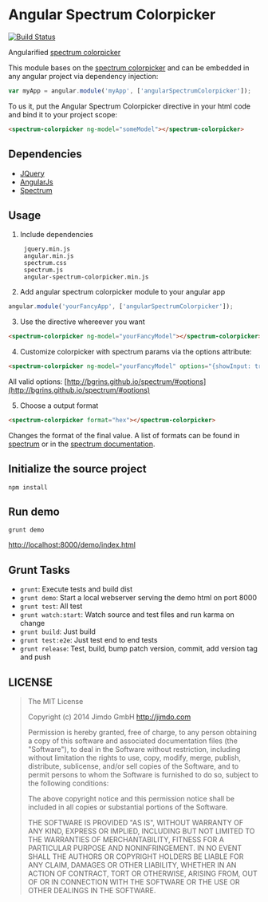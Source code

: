 Angular Spectrum Colorpicker
============================

[![Build Status](https://travis-ci.org/Jimdo/angular-spectrum-colorpicker.png)](https://travis-ci.org/Jimdo/angular-spectrum-colorpicker)

Angularified [spectrum colorpicker](http://bgrins.github.io/spectrum/)

This module bases on the [spectrum colorpicker](http://bgrins.github.io/spectrum/)
and can be embedded in any angular project via dependency injection:

```javascript
var myApp = angular.module('myApp', ['angularSpectrumColorpicker']);
```

To us it, put the Angular Spectrum Colorpicker directive in your html code and bind it to your project scope:

```html
<spectrum-colorpicker ng-model="someModel"></spectrum-colorpicker>
```


Dependencies
------------

 * [JQuery](http://jquery.com/)
 * [AngularJs](http://angularjs.org/)
 * [Spectrum](http://bgrins.github.io/spectrum/)


Usage
-----

1. Include dependencies

		jquery.min.js
		angular.min.js
		spectrum.css
		spectrum.js
		angular-spectrum-colorpicker.min.js

2. Add angular spectrum colorpicker module to your angular app

```javascript
angular.module('yourFancyApp', ['angularSpectrumColorpicker']);
```

3. Use the directive whereever you want

```html
<spectrum-colorpicker ng-model="yourFancyModel"></spectrum-colorpicker>
```

4. Customize colorpicker with spectrum params via the options attribute:

```html
<spectrum-colorpicker ng-model="yourFancyModel" options="{showInput: true, showAlpha: true}"></spectrum-colorpicker>
```

All valid options: [http://bgrins.github.io/spectrum/#options](http://bgrins.github.io/spectrum/#options)

5. Choose a output format
```html
<spectrum-colorpicker format="hex"></spectrum-colorpicker>
```

Changes the format of the final value. A list of formats can be found in [spectrum](https://github.com/bgrins/spectrum/blob/cbd644200a2ba6c9f954c85c336eefd843a44d31/spectrum.js#L1261) or in the [spectrum documentation](http://bgrins.github.io/spectrum/#details-acceptedColorInputs).


Initialize the source project
-----------------------------

```shell
npm install
```


Run demo
--------

```shell
grunt demo
```

[http://localhost:8000/demo/index.html](http://localhost:8000/demo/index.html)


Grunt Tasks
-----------

 * `grunt`: Execute tests and build dist
 * `grunt demo`: Start a local webserver serving the demo html on port 8000
 * `grunt test`: All test
 * `grunt watch:start`: Watch source and test files and run karma on change
 * `grunt build`: Just build
 * `grunt test:e2e`: Just test end to end tests
 * `grunt release`: Test, build, bump patch version, commit, add version tag and push


LICENSE
-------

> The MIT License
>
> Copyright (c) 2014 Jimdo GmbH http://jimdo.com
>
> Permission is hereby granted, free of charge, to any person obtaining a copy
> of this software and associated documentation files (the "Software"), to deal
> in the Software without restriction, including without limitation the rights
> to use, copy, modify, merge, publish, distribute, sublicense, and/or sell
> copies of the Software, and to permit persons to whom the Software is
> furnished to do so, subject to the following conditions:
>
> The above copyright notice and this permission notice shall be included in
> all copies or substantial portions of the Software.
>
> THE SOFTWARE IS PROVIDED "AS IS", WITHOUT WARRANTY OF ANY KIND, EXPRESS OR
> IMPLIED, INCLUDING BUT NOT LIMITED TO THE WARRANTIES OF MERCHANTABILITY,
> FITNESS FOR A PARTICULAR PURPOSE AND NONINFRINGEMENT. IN NO EVENT SHALL THE
> AUTHORS OR COPYRIGHT HOLDERS BE LIABLE FOR ANY CLAIM, DAMAGES OR OTHER
> LIABILITY, WHETHER IN AN ACTION OF CONTRACT, TORT OR OTHERWISE, ARISING FROM,
> OUT OF OR IN CONNECTION WITH THE SOFTWARE OR THE USE OR OTHER DEALINGS IN
> THE SOFTWARE.
